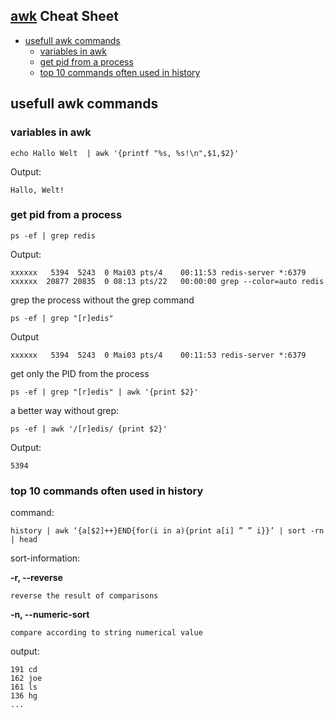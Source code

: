 ## [awk](https://de.wikipedia.org/wiki/Awk) Cheat Sheet


- [usefull awk commands](#usefull-awk-commands)
  * [variables in awk](#variables-in-awk)
  * [get pid from a process](#get-pid-from-a-process)
  * [top 10 commands often used in history](#top-10-commands-often-used-in-history)



## usefull awk commands

### variables in awk
```
echo Hallo Welt  | awk '{printf "%s, %s!\n",$1,$2}'
```
Output:
```
Hallo, Welt!
```
### get pid from a process

```
ps -ef | grep redis
```

Output:
```
xxxxxx   5394  5243  0 Mai03 pts/4    00:11:53 redis-server *:6379
xxxxxx  20877 20835  0 08:13 pts/22   00:00:00 grep --color=auto redis
```
grep the process without the grep command
```
ps -ef | grep "[r]edis"
```
Output
```
xxxxxx   5394  5243  0 Mai03 pts/4    00:11:53 redis-server *:6379
```

get only the PID from the process
```
ps -ef | grep "[r]edis" | awk '{print $2}'
```
a better way without grep:
```
ps -ef | awk '/[r]edis/ {print $2}'
```
Output:
```
5394
```
### top 10 commands often used in history

command:
```
history | awk ‘{a[$2]++}END{for(i in a){print a[i] ” ” i}}’ | sort -rn | head
```
sort-information:

**-r, --reverse**

    reverse the result of comparisons
**-n, --numeric-sort**

    compare according to string numerical value

output:
```
191 cd
162 joe
161 ls
136 hg
...
```
